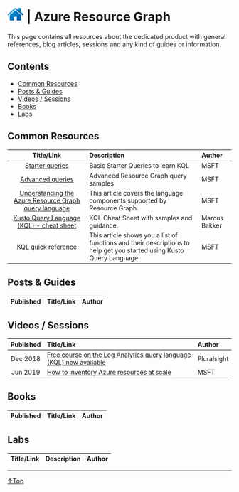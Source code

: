 # [![Home](/img/home.png)](../README.md "Home") | Azure Resource Graph

This page contains all resources about the dedicated product with general references, blog articles, sessions and any kind of guides or information.

## Contents
- [Common Resources](#common-resources)
- [Posts & Guides](#posts--guides)
- [Videos / Sessions](#videos--sessions)
- [Books](#books)
- [Labs](#labs)


## Common Resources
| Title/Link | Description | Author |
| :--------: | :---------- | :----- |
| [Starter queries](https://docs.microsoft.com/en-us/azure/governance/resource-graph/samples/starter?tabs=azure-powershell) |Basic Starter Queries to learn KQL| MSFT| 
| [Advanced queries](https://docs.microsoft.com/en-us/azure/governance/resource-graph/samples/advanced?tabs=azure-powershell) | Advanced Resource Graph query samples |MSFT| 
| [Understanding the Azure Resource Graph query language](https://docs.microsoft.com/en-us/azure/governance/resource-graph/concepts/query-language) | This article covers the language components supported by Resource Graph. | MSFT|
| [Kusto Query Language (KQL) - cheat sheet](https://github.com/marcusbakker/KQL/) | KQL Cheat Sheet with samples and guidance.| Marcus Bakker| 
| [KQL quick reference](https://docs.microsoft.com/en-us/azure/data-explorer/kql-quick-reference) | This article shows you a list of functions and their descriptions to help get you started using Kusto Query Language.|MSFT|


## Posts & Guides
| Published | Title/Link | Author |
| :-------: | :--------- | :----- |

## Videos / Sessions
| Published | Title/Link | Author |
| :-------: | :--------- | :----- |
| Dec 2018|[Free course on the Log Analytics query language (KQL) now available](https://azure.microsoft.com/en-us/updates/free-query-language-course-la-ai/)|Pluralsight| 
|Jun 2019|[How to inventory Azure resources at scale](https://www.youtube.com/watch?v=iVlZdCOfKlU) |MSFT|

## Books
| Published | Title/Link | Author |
| :-------: | :--------- | :----- |

## Labs
| Title/Link | Description | Author |
| :--------: | :---------- | :----- |
___
 <a href="#top" title="Back to the top.">↑Top</a>

